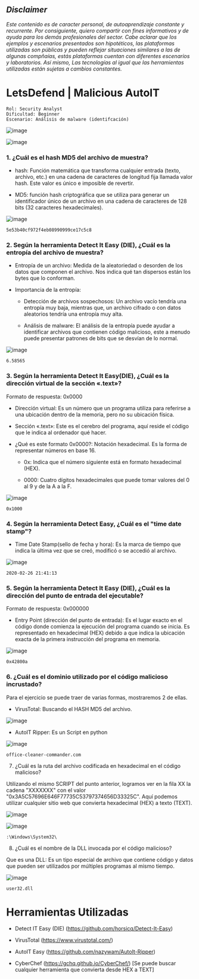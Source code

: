 ## *Disclaimer*

*Este contenido es de caracter personal, de autoaprendizaje constante y recurrente. Por consiguiente, quiero compartir con fines informativos y de ayuda  para los demás profesionales del sector. Cabe aclarar que los ejemplos y escenarios presentados son hipotéticos, las plataformas utilizadas son públicas y pueden reflejar situaciones similares a las de algunas compñaías, estás plataformas cuentan con diferentes escenarios y laboratorios. Así mismo, Las tecnologías al igual que las herramientas utilizadas están sujetas a cambios constantes.*

# LetsDefend | Malicious AutoIT

    Rol: Security Analyst
    Dificultad: Beginner
    Escenario: Análisis de malware (identifcación)

![image](https://github.com/jccerquera/LetsDef-Beg_MaliciousAutoIT/blob/main/img/Malicious-AutoIT.JPG "Lets Defend - Malicious AutoIT")

![image](https://github.com/jccerquera/LetsDef-Beg_MaliciousAutoIT/blob/main/img/openChallenge.jpg "Open Challenge")

### 1. ¿Cuál es el hash MD5 del archivo de muestra? ###
	
- hash: Función matemática que transforma cualquier entrada (texto, archivo, etc.) en una cadena de caracteres de longitud fija llamada valor hash. Este valor es único e imposible de revertir.
	
- MD5: función hash criptográfica que se utiliza para generar un identificador único de un archivo en una cadena de caracteres de 128 bits (32 caracteres hexadecimales).

![image](https://github.com/jccerquera/LetsDef-Beg_MaliciousAutoIT/blob/main/img/1-hashMD5.jpg "Hash: MD5")

	5e53b40cf972f4eb08990999ce17c5c8
	
	
### 2. Según la herramienta Detect It Easy (DIE), ¿Cuál es la entropía del archivo de muestra? ###
	
- Entropía de un archivo: Medida de la aleatoriedad o desorden de los datos que componen el archivo. Nos indica qué tan dispersos están los bytes que lo conforman.
	
- Importancia de la entropía:
  
	+ Detección de archivos sospechosos: Un archivo  vacío tendría una entropía muy baja, mientras que, un archivo cifrado o con datos aleatorios tendría una entropía muy alta.

	+ Análisis de malware: El análisis de la entropía puede ayudar a identificar archivos que contienen código malicioso, este a menudo puede presentar patrones de bits que se desvían de lo normal.

![image](https://github.com/jccerquera/LetsDef-Beg_MaliciousAutoIT/blob/main/img/2-entropy.jpg "Entropy")

	6.58565


### 3. Según la herramienta Detect It Easy(DIE), ¿Cuál es la dirección virtual de la sección «.text»? ###

Formato de respuesta: 0x0000
	
- Dirección virtual: Es un número que un programa utiliza para referirse a una ubicación dentro de la memoria, pero no su ubicación física.

- Sección «.text»: Este es el cerebro del programa, aquí reside el código que le indica al ordenador qué hacer.

- ¿Qué es este formato 0x0000?: Notación hexadecimal. Es la forma de representar números en base 16.

	+ 0x: Indica que el número siguiente está en formato hexadecimal (HEX).
 
 	+ 0000: Cuatro dígitos hexadecimales que puede tomar valores del 0 al 9 y de la A a la F.

![image](https://github.com/jccerquera/LetsDef-Beg_MaliciousAutoIT/blob/main/img/3-virtualAddress.jpg "Virtual Address")

	0x1000


### 4. Según la herramienta Detect Easy, ¿Cuál es el "time date stamp"? ###
	
- Time Date Stamp(sello de fecha y hora): Es la marca de tiempo que indica la última vez que se creó, modificó o se accedió al archivo.

![image](https://github.com/jccerquera/LetsDef-Beg_MaliciousAutoIT/blob/main/img/4-timeDateStamp.jpg "Time Date Stamp")

	2020-02-26 21:41:13


### 5. Según la herramienta Detect It Easy (DIE), ¿Cuál es la dirección del punto de entrada del ejecutable? ###
Formato de respuesta: 0x000000
	
- Entry Point (dirección del punto de entrada): Es el lugar exacto en el código donde comienza la ejecución del programa cuando se inicia. Es representado en hexadecimal (HEX) debido a que indica la ubicación exacta de la primera instrucción del programa en memoria.

![image](https://github.com/jccerquera/LetsDef-Beg_MaliciousAutoIT/blob/main/img/5-entryPoint.jpg "Entry Point")
	
	0x42800a


### 6. ¿Cuál es el dominio utilizado por el código malicioso incrustado? ###

Para el ejercicio se puede traer de varias formas, mostraremos 2 de ellas.

- VirusTotal: Buscando el HASH MD5 del archivo.

![image](https://github.com/jccerquera/LetsDef-Beg_MaliciousAutoIT/blob/main/img/6-1-domain.jpg "VirusTotal")

- AutoIT Ripper: Es un Script en python

![image](https://github.com/jccerquera/LetsDef-Beg_MaliciousAutoIT/blob/main/img/6-2-domain.jpg "AutoIT Ripper")
	
	office-cleaner-commander.com

	
7. ¿Cuál es la ruta del archivo codificada en hexadecimal en el código malicioso?

Utilizando el mismo SCRIPT del punto anterior, logramos ver en la fila XX la cadena "XXXXXXX" con el valor "0x3A5C57696E646F77735C53797374656D33325C". Aquí podemos utilizar cualquier sitio web que convierta hexadecimal (HEX) a texto (TEXT).

![image](https://github.com/jccerquera/LetsDef-Beg_MaliciousAutoIT/blob/main/img/7-nameHEX.jpg "Name HEX")

![image](https://github.com/jccerquera/LetsDef-Beg_MaliciousAutoIT/blob/main/img/7-nameTEXT.jpg "Name TEXT")

	:\Windows\System32\
	

8. ¿Cuál es el nombre de la DLL invocada por el código malicioso?

Que es una DLL: Es un tipo especial de archivo que contiene código y datos que pueden ser utilizados por múltiples programas al mismo tiempo.

![image](https://github.com/jccerquera/LetsDef-Beg_MaliciousAutoIT/blob/main/img/8-dllCall.jpg "DLL Name")

	user32.dll


# Herramientas Utilizadas

- Detect IT Easy (DIE) (https://github.com/horsicq/Detect-It-Easy)

- VirusTotal (https://www.virustotal.com/)

- AutoIT Easy (https://github.com/nazywam/AutoIt-Ripper)

- CyberChef (https://gchq.github.io/CyberChef/) [Se puede buscar cualquier herramienta que convierta desde HEX a TEXT]
